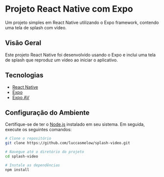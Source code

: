 # Projeto React Native com Expo

Um projeto simples em React Native utilizando o Expo framework, contendo uma tela de splash com vídeo.

## Visão Geral

Este projeto React Native foi desenvolvido usando o Expo e inclui uma tela de splash que reproduz um vídeo ao iniciar o aplicativo.

## Tecnologias

- [React Native](https://reactnative.dev/)
- [Expo](https://docs.expo.dev/)
- [Expo AV](https://docs.expo.dev/versions/latest/sdk/av/)

## Configuração do Ambiente

Certifique-se de ter o [Node.js](https://nodejs.org/) instalado em seu sistema. Em seguida, execute os seguintes comandos:

```bash
# Clone o repositório
git clone https://github.com/luccasmelow/splash-video.git

# Navegue até o diretório do projeto
cd splash-video

# Instale as dependências
npm install
